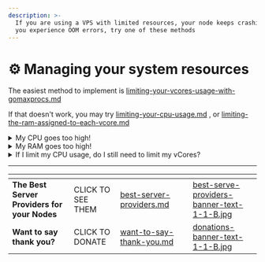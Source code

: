 ```yaml
---
description: >-
  If you are using a VPS with limited resources, your node keeps crashing, or
  you experience OOM errors, try one of these methods
---
```


# ⚙️ Managing your system resources

The easiest method to implement is [limiting-your-vcores-usage-with-gomaxprocs.md](limiting-your-vcores-usage-with-gomaxprocs.md "mention")

If that doesn't work, you may try [limiting-your-cpu-usage.md](limiting-your-cpu-usage.md "mention") , or [limiting-the-ram-assigned-to-each-vcore.md](limiting-the-ram-assigned-to-each-vcore.md "mention")



<details>

<summary>My CPU goes too high!</summary>

Diminish the number of vCores used by your node (easier): [limiting-your-vcores-usage-with-gomaxprocs.md](limiting-your-vcores-usage-with-gomaxprocs.md "mention")

Limit your overall CPU usage: [limiting-your-cpu-usage.md](limiting-your-cpu-usage.md "mention")

***

There is a theory that [limiting-your-cpu-usage.md](limiting-your-cpu-usage.md "mention") is better in this case than  [limiting-your-vcores-usage-with-gomaxprocs.md](limiting-your-vcores-usage-with-gomaxprocs.md "mention"), because the former limit all the vCores allowing them to breath, while the latter basically shut down some of them but keep running at full power all the others.

</details>

<details>

<summary>My RAM goes too high!</summary>

Diminish the number of vCores used by your node (easier): [limiting-your-vcores-usage-with-gomaxprocs.md](limiting-your-vcores-usage-with-gomaxprocs.md "mention")

Diminish the RAM assigned to each vCores (more complex): [limiting-the-ram-assigned-to-each-vcore.md](limiting-the-ram-assigned-to-each-vcore.md "mention")

</details>

<details>

<summary>If I limit my CPU usage, do I still need to limit my vCores?</summary>

That depends. Each vCores is assigned 2 GB of RAM. So the ratio between your vCores and your total RAM needs to beat least 1/2.\
Even if you limit your overall CPU usage, this ratio needs to stay the same, or you will go OOM (Out of Memory).

The only case in which you may not need to limit your vCores number, is if you assign less RAM to each vCore by [limiting-the-ram-assigned-to-each-vcore.md](limiting-the-ram-assigned-to-each-vcore.md "mention") (This, though, it's not the best for your node performance).

</details>

***

<table data-card-size="large" data-column-title-hidden data-view="cards" data-full-width="false"><thead><tr><th></th><th></th><th data-hidden data-card-target data-type="content-ref"></th><th data-hidden></th><th data-hidden data-card-cover data-type="files"></th></tr></thead><tbody><tr><td><strong>The Best Server Providers for your Nodes</strong></td><td>CLICK TO SEE THEM</td><td><a href="../../best-server-providers.md">best-server-providers.md</a></td><td></td><td><a href="../../.gitbook/assets/best-serve-providers-banner-text-1-1-B.jpg">best-serve-providers-banner-text-1-1-B.jpg</a></td></tr><tr><td><strong>Want to say thank you?</strong></td><td>CLICK TO DONATE</td><td><a href="../../want-to-say-thank-you.md">want-to-say-thank-you.md</a></td><td></td><td><a href="../../.gitbook/assets/donations-banner-text-1-1-B.jpg">donations-banner-text-1-1-B.jpg</a></td></tr></tbody></table>
